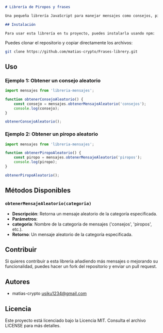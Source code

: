 

```markdown
# Librería de Piropos y frases

Una pequeña librería JavaScript para manejar mensajes como consejos, piropos, citas inspiradoras, etc.

## Instalación

Para usar esta librería en tu proyecto, puedes instalarla usando npm:
```

Puedes clonar el repositorio y copiar directamente los archivos:

```bash
git clone https://github.com/matias-crypto/Frases-librery.git
```

## Uso

### Ejemplo 1: Obtener un consejo aleatorio

```javascript
import mensajes from 'libreria-mensajes';

function obtenerConsejoAleatorio() {
    const consejo = mensajes.obtenerMensajeAleatorio('consejos');
    console.log(consejo);
}

obtenerConsejoAleatorio();
```

### Ejemplo 2: Obtener un piropo aleatorio

```javascript
import mensajes from 'libreria-mensajes';

function obtenerPiropoAleatorio() {
    const piropo = mensajes.obtenerMensajeAleatorio('piropos');
    console.log(piropo);
}

obtenerPiropoAleatorio();
```

## Métodos Disponibles

### `obtenerMensajeAleatorio(categoria)`

- **Descripción**: Retorna un mensaje aleatorio de la categoría especificada.
- **Parámetros**:
- **categoria**: Nombre de la categoría de mensajes ('consejos', 'piropos', etc.).
- **Retorno**: Un mensaje aleatorio de la categoría especificada.

## Contribuir

Si quieres contribuir a esta librería añadiendo más mensajes o mejorando su funcionalidad, puedes hacer un fork del repositorio y enviar un pull request.

## Autores

- matias-crypto <usiku1234@gmail.com>

## Licencia

Este proyecto está licenciado bajo la Licencia MIT. Consulta el archivo LICENSE para más detalles.
```
